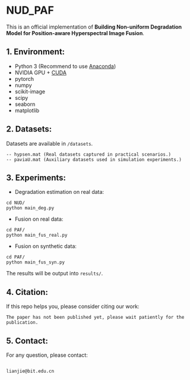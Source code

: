 # NUD_PAF

This is an official implementation of **Building Non-uniform Degradation Model for Position-aware Hyperspectral Image Fusion**.

## 1. Environment:

- Python 3 (Recommend to use [Anaconda](https://www.anaconda.com/download/#linux))
- NVIDIA GPU + [CUDA](https://developer.nvidia.com/cuda-downloads)
- pytorch
- numpy
- scikit-image
- scipy
- seaborn
- matplotlib

## 2. Datasets:

Datasets are available in `/datasets`.
```shell
-- hypsen.mat (Real datasets captured in practical scenarios.)
-- paviaU.mat (Auxiliary datasets used in simulation experiments.)

```

## 3. Experiments:

- Degradation estimation on real data:
```shell
cd NUD/
python main_deg.py 
```

- Fusion on real data:
```shell
cd PAF/
python main_fus_real.py 
```

- Fusion on synthetic data:
```shell
cd PAF/
python main_fus_syn.py 
```

The results will be output into `results/`. 

## 4. Citation:

If this repo helps you, please consider citing our work:

```shell
The paper has not been published yet, please wait patiently for the publication.
```

## 5. Contact:

For any question, please contact:

```shell

lianjie@bit.edu.cn

```

